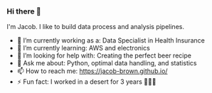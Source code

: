 ### Hi there 👋 

I'm Jacob. I like to build data process and analysis pipelines.


- 🔭 I’m currently working as a: Data Specialist in Health Insurance 
- 🌱 I’m currently learning: AWS and electronics
- 🤔 I’m looking for help with: Creating the perfect beer recipe
- 💬 Ask me about: Python, optimal data handling, and statistics 
- 📫 How to reach me: https://jacob-brown.github.io/
- ⚡ Fun fact: I worked in a desert for 3 years :cactus::cactus::cactus:
